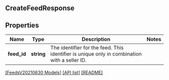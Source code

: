 ## CreateFeedResponse

## Properties

Name | Type | Description | Notes
------------ | ------------- | ------------- | -------------
**feed_id** | **string** | The identifier for the feed. This identifier is unique only in combination with a seller ID. |

[[FeedsV20210630 Models]](../) [[API list]](../../Api) [[README]](../../../README.md)

